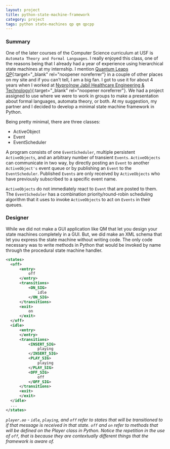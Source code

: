 ```yaml
---
layout: project
title: python-state-machine-framework
category: project
tags: python state-machines qp qm qpcpp
---
```


### Summary

One of the later courses of the Computer Science curriculum at USF is `Automata Theory and Formal Languages`. I really enjoyed this class, one of the reasons being that I already had a year of experience using hierarchical state machines at my internship. I mention [Quantum Leaps QP](https://www.state-machine.com/products/qp/){:target="\_blank" rel="noopener noreferrer"} in a couple of other places on my site and if you can't tell, I am a big fan. I got to use it for about 4 years when I worked at [Nypro(now Jabil Healthcare Engineering & Technology)](https://www.jabil.com/industries/healthcare.html){:target="\_blank" rel="noopener noreferrer"}. We had a project assigned to use where we were to work in groups to make a presentation about formal languages, automata theory, or both. At my suggestion, my partner and I decided to develop a minimal state machine framework in Python.

Being pretty minimal, there are three classes:

- ActiveObject
- Event
- EventScheduler

A program consists of one `EventScheduler`, multiple persistent `ActiveObjects`, and an arbitrary number of transient `Events`. `ActiveObjects` can communicate in two way, by directly posting an `Event` to another `ActiveObject's` event queue or by publishing an `Event` to the `EventScheduler`. Published `Events` are only received by `ActiveObjects` who have previously subscribed to a specific event name.

`ActiveObjects` do not immediately react to `Event` that are posted to them. The `EventScheduler` has a combination priority/round-robin scheduling algorithm that it uses to invoke `ActiveObjects` to act on `Events` in their queues.

### Designer

While we did not make a GUI application like QM that let you design your state machines completely in a GUI. But, we did make an XML schema that let you express the state machine without writing code. The only code necessary was to write methods in Python that would be invoked by name through the procedural state machine handler.

```xml
<states>
  <off>
      <entry>
          off
      </entry>
      <transitions>
          <ON_SIG>
              idle
          </ON_SIG>
      </transitions>
      <exit>
          on
      </exit>
  </off>
  <idle>
      <entry>
      </entry>
      <transitions>
          <INSERT_SIG>
              playing
          </INSERT_SIG>
          <PLAY_SIG>
              playing
          </PLAY_SIG>
          <OFF_SIG>
              off
          </OFF_SIG>
      </transitions>
      <exit>
      </exit>
  </idle>
  ...
</states>
```

_`player.ao` - `idle`, `playing`, and `off` refer to states that will be transitioned to if that message is received in that state. `off` and `on` refer to methods that will be defined on the Player class in Python. Notice the repetition in the use of `off`, that is because they are contextually different things that the framework is aware of._
